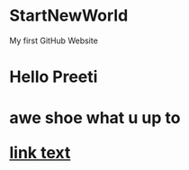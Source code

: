 # StartNewWorld
My first GitHub Website
<h1> Hello Preeti<h1>
 awe shoe what u up to
 
 
<a href="Second.html">link text</a>

